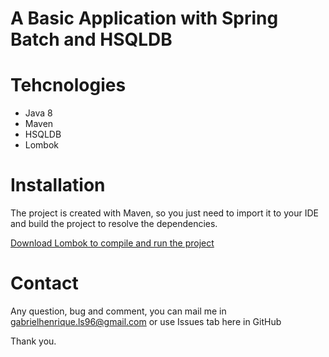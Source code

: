 # A Basic Application with Spring Batch and HSQLDB

# Tehcnologies
<ul>
  <li>Java 8</li>
  <li>Maven</li>
  <li>HSQLDB</li>
  <li>Lombok</li>
</ul>

# Installation
The project is created with Maven, so you just need to import it to your IDE and build the project to resolve the dependencies. <br />

<a href="https://projectlombok.org/download">Download Lombok to compile and run the project</a>

# Contact
Any question, bug and comment, you can mail me in gabrielhenrique.ls96@gmail.com or use Issues tab here in GitHub

Thank you.
